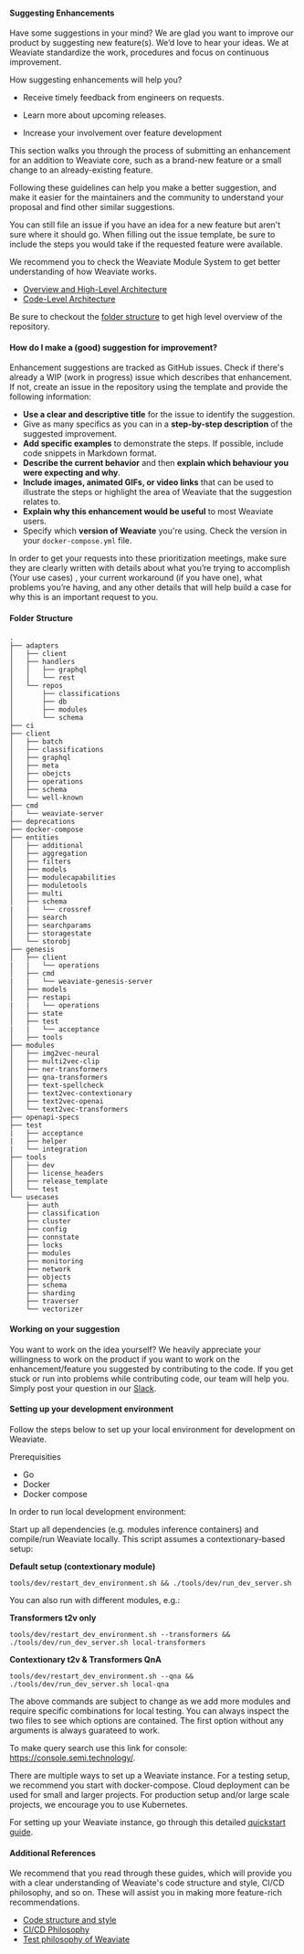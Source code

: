 #### Suggesting Enhancements

Have some suggestions in your mind? We are glad you want to improve our product by suggesting new feature(s). We’d love to hear your ideas. We at Weaviate standardize the work, procedures and focus on continuous improvement.

How suggesting enhancements will help you?

* Receive timely feedback from engineers on requests.

* Learn more about upcoming releases.

* Increase your involvement over feature development

This section walks you through the process of submitting an enhancement for an addition to Weaviate core, such as a brand-new feature or a small change to an already-existing feature. 

Following these guidelines can help you make a better suggestion, and make it easier for the maintainers and the community to understand your proposal and find other similar suggestions.

You can still file an issue if you have an idea for a new feature but aren't sure where it should go. When filling out the issue template, be sure to include the steps you would take if the requested feature were available.

We recommend you to check the Weaviate Module System to get better understanding of how Weaviate works.

* [Overview and High-Level Architecture](https://weaviate.io/developers/contributor-guide/current/weaviate-module-system/overview.html)
* [Code-Level Architecture](https://weaviate.io/developers/contributor-guide/current/weaviate-module-system/architecture.html)

Be sure to checkout the [folder structure](#folder-structure) to get high level overview of the repository.

#### How do I make a (good) suggestion for improvement?

Enhancement suggestions are tracked as GitHub issues. Check if there's already a WIP (work in progress) issue which describes that enhancement. If not, create an issue in the repository using the template and provide the following information:

* **Use a clear and descriptive title** for the issue to identify the suggestion.
* Give as many specifics as you can in a **step-by-step description** of the suggested improvement.
* **Add specific examples** to demonstrate the steps. If possible, include code snippets in Markdown format.
* **Describe the current behavior** and then **explain which behaviour you were expecting and why**.
* **Include images, animated GIFs, or video links** that can be used to illustrate the steps or highlight the area of Weaviate that the suggestion relates to.
* **Explain why this enhancement would be useful** to most Weaviate users.
* Specify which **version of Weaviate** you're using. Check the version in your `docker-compose.yml` file.

In order to get your requests into these prioritization meetings, make sure they are clearly written with details about what you’re trying to accomplish (Your use cases) , your current workaround (if you have one), what problems you’re having, and any other details that will help build a case for why this is an important request to you. 

#### Folder Structure

```
.
├── adapters 
│   ├── client 
│   ├── handlers
│   │   ├── graphql
│   │   └── rest
│   └── repos
│       ├── classifications
│       ├── db
│       ├── modules
│       └── schema
├── ci
├── client
│   ├── batch
│   ├── classifications
│   ├── graphql
│   ├── meta
│   ├── obejcts
│   ├── operations
│   ├── schema
│   └── well-known
├── cmd
|   └── weaviate-server
├── deprecations
├── docker-compose
├── entities
│   ├── additional
│   ├── aggregation
│   ├── filters
│   ├── models
│   ├── modulecapabilities
│   ├── moduletools
│   ├── multi
│   ├── schema
|   |   └── crossref
│   ├── search
│   ├── searchparams
│   ├── storagestate
│   └── storobj
├── genesis
│   ├── client
|   |   └── operations
│   ├── cmd
|   |   └── weaviate-genesis-server
│   ├── models
│   ├── restapi
|   |   └── operations
│   ├── state
│   ├── test
|   |   └── acceptance
│   ├── tools
├── modules
│   ├── img2vec-neural
│   ├── multi2vec-clip
│   ├── ner-transformers
│   ├── qna-transformers
│   ├── text-spellcheck
│   ├── text2vec-contextionary
│   ├── text2vec-openai
│   └── text2vec-transformers
├── openapi-specs
├── test
|   ├── acceptance
|   ├── helper
|   └── integration
├── tools
│   ├── dev
│   ├── license_headers
│   ├── release_template
│   └── test
└── usecases
    ├── auth
    ├── classification
    ├── cluster
    ├── config
    ├── connstate
    ├── locks
    ├── modules
    ├── monitoring
    ├── network
    ├── objects
    ├── schema
    ├── sharding
    ├── traverser
    └── vectorizer
```

#### Working on your suggestion

You want to work on the idea yourself? We heavily appreciate your willingness to work on the product if you want to work on the enhancement/feature you suggested by contributing to the code. If you get stuck or run into problems while contributing code, our team will help you. Simply post your question in our [Slack](https://weaviate.slack.com/).

#### Setting up your development environment

Follow the steps below to set up your local environment for development on Weaviate.

Prerequisities

* Go
* Docker
* Docker compose

In order to run local development environment:

Start up all dependencies (e.g. modules inference containers) and compile/run Weaviate locally. This script assumes a contextionary-based setup:

**Default setup (contextionary module)**

```
tools/dev/restart_dev_environment.sh && ./tools/dev/run_dev_server.sh
```

You can also run with different modules, e.g.:

**Transformers t2v only**

```
tools/dev/restart_dev_environment.sh --transformers && ./tools/dev/run_dev_server.sh local-transformers
```

**Contextionary t2v & Transformers QnA**

```
tools/dev/restart_dev_environment.sh --qna && ./tools/dev/run_dev_server.sh local-qna
```

The above commands are subject to change as we add more modules and require specific combinations for local testing. You can always inspect the two files to see which options are contained. The first option without any arguments is always guarateed to work.

To make query search use this link for console: https://console.semi.technology/.

There are multiple ways to set up a Weaviate instance. For a testing setup, we recommend you start with docker-compose. Cloud deployment can be used for small and larger projects. For production setup and/or large scale projects, we encourage you to use Kubernetes.

For setting up your Weaviate instance, go through this detailed [quickstart guide](https://weaviate.io/developers/weaviate/current/getting-started/quick-start.html).

#### Additional References

We recommend that you read through these guides, which will provide you with a clear understanding of Weaviate's code structure and style, CI/CD philosophy, and so on. These will assist you in making more feature-rich recommendations.

* [Code structure and style](https://weaviate.io/developers/contributor-guide/current/weaviate-core/structure.html)
* [CI/CD Philosophy](https://weaviate.io/developers/contributor-guide/current/weaviate-core/cicd.html)
* [Test philosophy of Weaviate](https://weaviate.io/developers/contributor-guide/current/weaviate-core/tests.html)